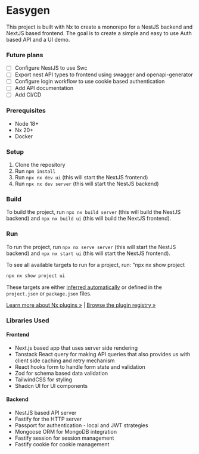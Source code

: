 # Easygen

This project is built with Nx to create a monorepo for a NestJS backend and NextJS based frontend.
The goal is to create a simple and easy to use Auth based API and a UI demo.

### Future plans

- [ ] Configure NestJS to use Swc
- [ ] Export nest API types to frontend using swagger and openapi-generator
- [ ] Configure login workflow to use cookie based authentication
- [ ] Add API documentation
- [ ] Add CI/CD

### Prerequisites

- Node 18+
- Nx 20+
- Docker

### Setup

1. Clone the repository
2. Run `npm install`
3. Run `npx nx dev ui` (this will start the NextJS frontend)
4. Run `npx nx dev server` (this will start the NestJS backend)

### Build

To build the project, run `npx nx build server` (this will build the NestJS backend) and `npx nx build ui` (this will build the NextJS frontend).

### Run

To run the project, run `npx nx serve server` (this will start the NestJS backend) and `npx nx start ui` (this will start the NextJS frontend).

To see all available targets to run for a project, run:
"npx nx show project <app-name>

```sh
npx nx show project ui
```

These targets are either [inferred automatically](https://nx.dev/concepts/inferred-tasks?utm_source=nx_project&utm_medium=readme&utm_campaign=nx_projects) or defined in the `project.json` or `package.json` files.

[Learn more about Nx plugins &raquo;](https://nx.dev/concepts/nx-plugins?utm_source=nx_project&utm_medium=readme&utm_campaign=nx_projects) | [Browse the plugin registry &raquo;](https://nx.dev/plugin-registry?utm_source=nx_project&utm_medium=readme&utm_campaign=nx_projects)

### Libraries Used

#### Frontend

- Next.js based app that uses server side rendering
- Tanstack React query for making API queries that also provides us with client side caching and retry mechanism
- React hooks form to handle form state and validation
- Zod for schema based data validation
- TailwindCSS for styling
- Shadcn UI for UI components

#### Backend

- NestJS based API server
- Fastify for the HTTP server
- Passport for authentication - local and JWT strategies
- Mongoose ORM for MongoDB integration
- Fastify session for session management
- Fastify cookie for cookie management
